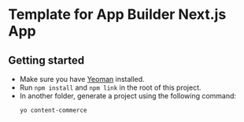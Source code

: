 # Template for App Builder Next.js App

## Getting started

* Make sure you have [Yeoman](https://yeoman.io/learning/index.html) installed.
* Run `npm install` and `npm link` in the root of this project.
* In another folder, generate a project using the following command:
    ```
    yo content-commerce
    ```